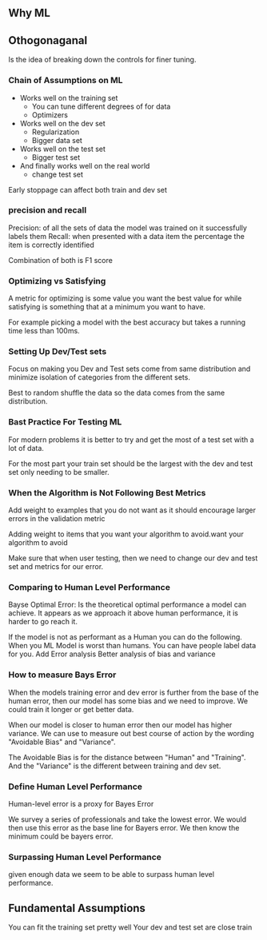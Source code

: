 ## Why ML

## Othogonaganal
Is the idea of breaking down the controls for finer tuning. 

### Chain of Assumptions on ML
- Works well on the training set
    - You can tune different degrees of for data
    - Optimizers
- Works well on the dev set
    - Regularization 
    - Bigger data set
- Works well on the test set
    - Bigger test set
- And finally works well on the real world
    - change test set

Early stoppage can affect both train and dev set

### precision and recall
Precision: of all the sets of data the model was trained on it successfully labels them
Recall: when presented with a data item the percentage the item is correctly identified 

Combination of both is F1 score

### Optimizing vs Satisfying 
A metric for optimizing is some value you want the best value for while satisfying is something that at a minimum you want to have.

For example picking a model with the best accuracy but takes a running time less than 100ms.

### Setting Up Dev/Test sets

Focus on making you Dev and Test sets come from same distribution and minimize isolation of categories from the different sets.

Best to random shuffle the data so the data comes from the same distribution.

### Bast Practice For Testing ML
For modern problems it is better to try and get the most of a test set with a lot of data.

For the most part your train set should be the largest with the dev and test set only needing to be smaller.

### When the Algorithm is Not Following Best Metrics

Add weight to examples that you do not want as it should encourage larger errors in the validation metric

Adding weight to items that you want your algorithm to avoid.want your algorithm to avoid

Make sure that when user testing, then we need to change our dev and test set and metrics for our error.

### Comparing to Human Level Performance
Bayse Optimal Error: Is the theoretical optimal performance a model can achieve. It appears as we approach it above human performance, it is harder to go reach it. 

If the model is not as performant as a Human you can do the following.
When you ML Model is worst than humans. You can have people label data for you.
Add Error analysis
Better analysis of bias and variance

### How to measure Bays Error
When the models training error and dev error is further from the base of the human error, then our model has some bias and we need to improve. We could train it longer or get better data. 

When our model is closer to human error then our model has higher variance. We can use to measure out best course of action by the wording "Avoidable Bias" and "Variance".

The Avoidable Bias is for the distance between "Human" and "Training". And the "Variance" is the different between training and dev set. 

### Define Human Level Performance
Human-level error is a proxy for Bayes Error

We survey a series of professionals and take the lowest error. We would then use this error as the base line for Bayers error. We then know the minimum could be bayers error.

### Surpassing Human Level Performance
given enough data we seem to be able to surpass human level performance. 

## Fundamental Assumptions
You can fit the training set pretty well
Your dev and test set are close train




